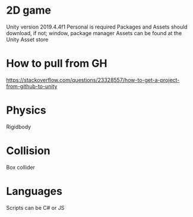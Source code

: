 # 2D game
Unity version 2019.4.4f1 Personal is required
Packages and Assets should download, if not; window, package manager
Assets can be found at the Unity Asset store

# How to pull from GH
  https://stackoverflow.com/questions/23328557/how-to-get-a-project-from-github-to-unity
# Physics
  Rigidbody
# Collision
  Box collider
# Languages
  Scripts can be C# or JS
